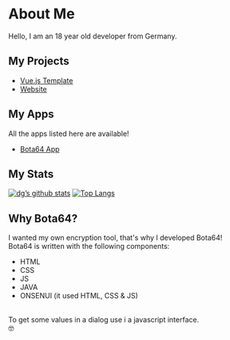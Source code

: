 # About Me
Hello, I am an 18 year old developer from Germany.

## My Projects
- [Vue.js Template](https://github.com/DerGoogler/Vue.js)
- [Website](https://github.com/DerGoogler/dergoogler.github.io)

## My Apps
All the apps listed here are available!
<br>
- [Bota64 App](https://play.google.com/store/apps/details?id=com.dergoogler.bota64)

## My Stats
[![dg’s github stats](https://github-readme-stats.vercel.app/api?username=dergoogler&show_icons=true&line_height=21&show_icons=true&theme=vue)](https://github.com/anuraghazra/github-readme-stats)
[![Top Langs](https://github-readme-stats.vercel.app/api/top-langs/?username=dergoogler&show_icons=true&layout=compact&theme=vue)](https://github.com/anuraghazra/github-readme-stats)

## Why Bota64?
I wanted my own encryption tool,
that's why I developed Bota64!
<br>
Bota64 is written with the following components:
- HTML
- CSS
- JS
- JAVA
- ONSENUI (it used HTML, CSS & JS)
<br>
To get some values in a dialog use i a javascript interface.
<br>
🤓
